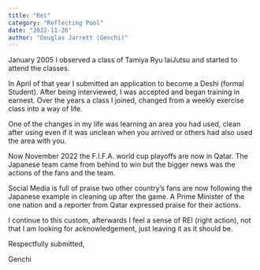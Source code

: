 ```yaml
---
title: "Rei"
category: "Reflecting Pool"
date: "2022-11-26"
author: "Douglas Jarrett (Genchi)"
---
```

January 2005 I observed a class of Tamiya Ryu IaiJutsu and started to attend
the classes.

In April of that year I submitted an application to become a Deshi (formal Student). After being interviewed, I was accepted and began training in earnest. Over the years a class I joined, changed from a weekly exercise class into a way of life.

One of the changes in my life was learning an area you had used, clean after using even if it was unclean when you arrived or others had also used the area with you.

Now November 2022 the F.I.F.A. world cup playoffs are now in Qatar. The Japanese team came from behind to win but the bigger news was the actions of the fans and the team.

Social Media is full of praise two other country’s fans are now following the Japanese example in cleaning up after the game. A Prime Minister of the one nation and a reporter from Qatar expressed praise for their actions.

I continue to this custom, afterwards I feel a sense of REI (right action), not that I
am looking for acknowledgement, just leaving it as it should be.

Respectfully submitted,

Genchi
